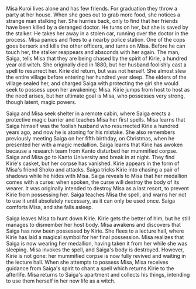 <!-- Eko Eko Azarak II: Birth of the Wizard (1996) -->

Misa Kuroi lives alone and has few friends. For graduation they throw a party at her house. When she goes out to grab more food, she notices a strange man stalking her. She hurries back, only to find that her friends have been killed by a deranged doctor. He turns on her, but she is saved by the stalker. He takes her away in a stolen car, running over the doctor in the process. Misa panics and flees to a nearby police station. One of the cops goes berserk and kills the other officers, and turns on Misa. Before he can touch her, the stalker reappears and absconds with her again. The man, Saiga, tells Misa that they are being chased by the spirit of Kirie, a hundred year old witch. She originally died in 1880, but her husband foolishly cast a spell to resurrect her. Kirie did return, but was not herself. She almost slew the entire village before entering her hundred year sleep. The elders of the village sealed her, and charged Saiga with protecting the girl she would seek to possess upon her awakening: Misa. Kirie jumps from host to host as the need arises, but her ultimate goal is Misa, who possesses very strong, though latent, magic powers.

Saiga and Misa seek shelter in a remote cabin, where Saiga erects a protective magic barrier and teaches Misa her first spells. Misa learns that Saiga himself was the foolish husband who resurrected Kirie a hundred years ago, and now he is atoning for his mistake. She also remembers previously meeting Saiga on her fifth birthday, on Christmas, when he presented her with a magic medallion. Saiga learns that Kirie has awoken because a research team from Kanto disturbed her mummified corpse. Saiga and Misa go to Kanto University and break in at night. They find Kirie's casket, but her corpse has vanished. Kirie appears in the form of Misa's friend Shoko and attacks. Saiga tricks Kirie into chasing a pair of shadows while he hides with Misa. Saiga reveals to Misa that her medallion comes with a curse: when spoken, the curse will destroy the body of its wearer. It was originally intended to destroy Misa as a last resort, to prevent Kirie from possessing her. Saiga teaches Misa the spell, and warns her not to use it until absolutely necessary, as it can only be used once. Saiga comforts Misa, and she falls asleep.

Saiga leaves Misa to hunt down Kirie. Kirie gets the better of him, but he still manages to dismember her host body. Misa awakens and discovers that Saiga has now been possessed by Kirie. She flees to a lecture hall, where Kirie has laid a magical symbol for her final possession. Misa realizes that Saiga is now wearing her medallion, having taken it from her while she was sleeping. Misa invokes the spell, and Saiga's body is destroyed. However, Kirie is not gone: her mummified corpse is now fully revived and waiting in the lecture hall. When she attempts to possess Misa, Misa receives guidance from Saiga's spirit to chant a spell which returns Kirie to the afterlife. Misa returns to Saiga's apartment and collects his things, intending to use them herself in her new life as a witch.